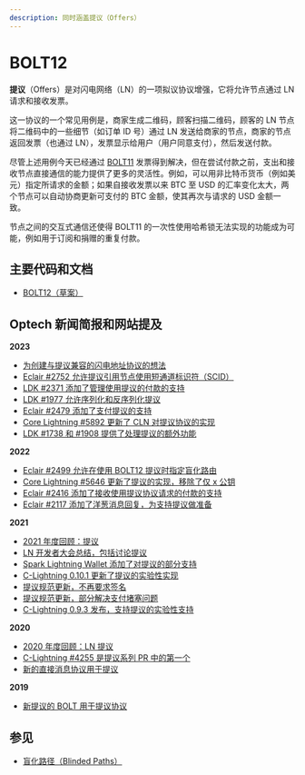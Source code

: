 ```yaml
---
description: 同时涵盖提议（Offers）
---
```


# BOLT12

**提议**（Offers）是对闪电网络（LN）的一项拟议协议增强，它将允许节点通过 LN 请求和接收发票。

这一协议的一个常见用例是，商家生成二维码，顾客扫描二维码，顾客的 LN 节点将二维码中的一些细节（如订单 ID 号）通过 LN 发送给商家的节点，商家的节点返回发票（也通过 LN），发票显示给用户（用户同意支付），然后发送付款。

尽管上述用例今天已经通过 [BOLT11](https://github.com/lightningnetwork/lightning-rfc/blob/master/11-payment-encoding.md) 发票得到解决，但在尝试付款之前，支出和接收节点直接通信的能力提供了更多的灵活性。例如，可以用非比特币货币（例如美元）指定所请求的金额；如果自接收发票以来 BTC 至 USD 的汇率变化太大，两个节点可以自动协商更新可支付的 BTC 金额，使其再次与请求的 USD 金额一致。

节点之间的交互式通信还使得 BOLT11 的一次性使用哈希锁无法实现的功能成为可能，例如用于订阅和捐赠的重复付款。

## 主要代码和文档

* [BOLT12（草案）](https://github.com/rustyrussell/lightning-rfc/blob/guilt/offers/12-offer-encoding.md)

## Optech 新闻简报和网站提及

**2023**

* [为创建与提议兼容的闪电地址协议的想法](https://bitcoinops.org/en/newsletters/2023/11/22/#offers-compatible-ln-addresses)
* [Eclair #2752 允许提议引用节点使用短通道标识符（SCID）](https://bitcoinops.org/en/newsletters/2023/11/22/#eclair-2752)
* [LDK #2371 添加了管理使用提议的付款的支持](https://bitcoinops.org/en/newsletters/2023/09/20/#ldk-2371)
* [LDK #1977 允许序列化和反序列化提议](https://bitcoinops.org/en/newsletters/2023/03/01/#ldk-1977)
* [Eclair #2479 添加了支付提议的支持](https://bitcoinops.org/en/newsletters/2023/02/22/#eclair-2479)
* [Core Lightning #5892 更新了 CLN 对提议协议的实现](https://bitcoinops.org/en/newsletters/2023/02/08/#core-lightning-5892)
* [LDK #1738 和 #1908 提供了处理提议的额外功能](https://bitcoinops.org/en/newsletters/2023/01/04/#ldk-1738)

**2022**

* [Eclair #2499 允许在使用 BOLT12 提议时指定盲化路由](https://bitcoinops.org/en/newsletters/2022/11/30/#eclair-2499)
* [Core Lightning #5646 更新了提议的实现，移除了仅 x 公钥](https://bitcoinops.org/en/newsletters/2022/11/02/#core-lightning-5646)
* [Eclair #2416 添加了接收使用提议协议请求的付款的支持](https://bitcoinops.org/en/newsletters/2022/09/21/#eclair-2416)
* [Eclair #2117 添加了洋葱消息回复，为支持提议做准备](https://bitcoinops.org/en/newsletters/2022/01/12/#eclair-2117)

**2021**

* [2021 年度回顾：提议](https://bitcoinops.org/en/newsletters/2021/12/22/#offers)
* [LN 开发者大会总结，包括讨论提议](https://bitcoinops.org/en/newsletters/2021/11/10/#ln-summit-2021-notes)
* [Spark Lightning Wallet 添加了对提议的部分支持](https://bitcoinops.org/en/newsletters/2021/08/18/#spark-lightning-wallet-adds-bolt12-support)
* [C-Lightning 0.10.1 更新了提议的实验性实现](https://bitcoinops.org/en/newsletters/2021/08/11/#c-lightning-0-10-1)
* [提议规范更新，不再要求签名](https://bitcoinops.org/en/newsletters/2021/07/14/#c-lightning-4625)
* [提议规范更新，部分解决支付堵塞问题](https://bitcoinops.org/en/newsletters/2021/04/21/#using-ln-offers-to-partly-address-stuck-payments)
* [C-Lightning 0.9.3 发布，支持提议的实验性支持](https://bitcoinops.org/en/newsletters/2021/01/27/#c-lightning-0-9-3)

**2020**

* [2020 年度回顾：LN 提议](https://bitcoinops.org/en/newsletters/2020/12/23/#ln-offers)
* [C-Lightning #4255 是提议系列 PR 中的第一个](https://bitcoinops.org/en/newsletters/2020/12/16/#c-lightning-4255)
* [新的直接消息协议用于提议](https://bitcoinops.org/en/newsletters/2020/02/26/#ln-direct-messages)

**2019**

* [新提议的 BOLT 用于提议协议](https://bitcoinops.org/en/newsletters/2019/11/13/#proposed-bolt-for-ln-offers)

## 参见

* [盲化路径（Blinded Paths）](https://bitcoinops.org/en/topics/rendez-vous-routing/)
